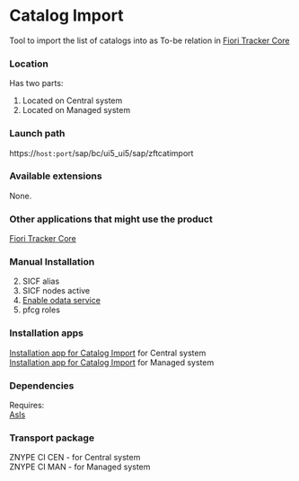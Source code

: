 # Catalog Import

Tool to import the list of catalogs into as To-be relation in [Fiori Tracker Core](/ft-core.md)

### Location
Has two parts:
1. Located on Central system
2. Located on Managed system

### Launch path
https://`host:port`/sap/bc/ui5_ui5/sap/zftcatimport


### Available extensions
None.

### Other applications that might use the product
[Fiori Tracker Core](/ft-core.md)

### Manual Installation 

2. SICF alias
3. SICF nodes active
4. [Enable odata service](/inst/step-4.md)
5. pfcg roles


### Installation apps
[Installation app for Catalog Import](in-ci-cen.md) for Central system<br>
[Installation app for Catalog Import](in-ci-man.md) for Managed system

### Dependencies
Requires:  
[AsIs](asis.md)

### Transport package
ZNYPE CI CEN - for Central system<br>
ZNYPE CI MAN - for Managed system


